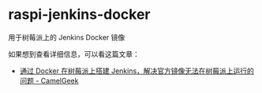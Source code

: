 # raspi-jenkins-docker
用于树莓派上的 Jenkins Docker 镜像

如果想到查看详细信息，可以看这篇文章：
- [通过 Docker 在树莓派上搭建 Jenkins，解决官方镜像无法在树莓派上运行的问题 - CamelGeek](https://www.camelgeek.net/97.html)
